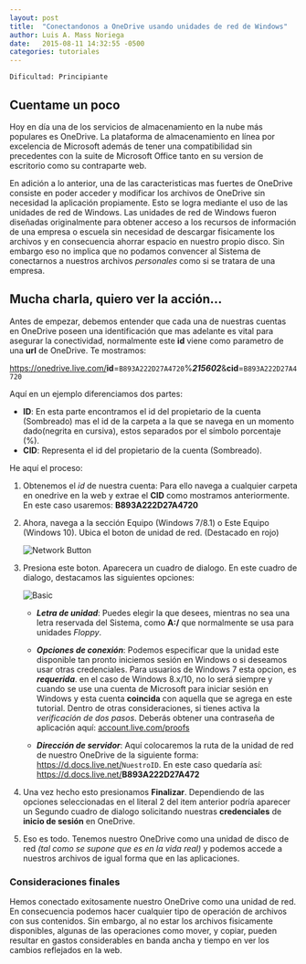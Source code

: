 ```yaml
---
layout: post
title:  "Conectandonos a OneDrive usando unidades de red de Windows"
author: Luis A. Mass Noriega
date:   2015-08-11 14:32:55 -0500
categories: tutoriales
---
```

`Dificultad: Principiante`

## Cuentame un poco

Hoy en día una de los servicios de almacenamiento en la nube más populares es OneDrive. La plataforma de almacenamiento en línea por excelencia de Microsoft además de tener una compatibilidad sin precedentes con la suite de Microsoft Office tanto en su version de escritorio como su contraparte web.

En adición a lo anterior, una de las caracteristicas mas fuertes de OneDrive consiste en poder acceder y modificar los archivos de OneDrive sin necesidad la aplicación propiamente. Esto se logra mediante el uso de las unidades de red de Windows. Las unidades de red de Windows fueron diseñadas originalmente para obtener acceso a los recursos de información de una empresa o escuela sin necesidad de descargar fisicamente los archivos y en consecuencia ahorrar espacio en nuestro propio disco. Sin embargo eso no implica que no podamos convencer al Sistema de conectarnos a nuestros archivos *personales* como si se tratara de una empresa.

## Mucha charla, quiero ver la acción…

Antes de empezar, debemos entender que cada una de nuestras cuentas en OneDrive poseen una identificación que mas adelante es vital para asegurar la conectividad, normalmente este **id** viene como parametro de una **url** de OneDrive. Te mostramos:

<https://onedrive.live.com/>**id**=``B893A222D27A4720``%***215602***&**cid**=`B893A222D27A4720`

Aquí en un ejemplo diferenciamos dos partes:

- **ID**: En esta parte encontramos el id del propietario de la cuenta (Sombreado) mas el id de la carpeta a la que se navega en un momento dado(negrita en cursiva), estos separados por el símbolo porcentaje (%).
- **CID**: Representa el id del propietario de la cuenta (Sombreado).

He aquí el proceso:

01. Obtenemos el _id_ de nuestra cuenta: Para ello navega a cualquier carpeta en onedrive en la web y extrae el **CID** como mostramos anteriormente. En este caso usaremos: **B893A222D27A4720**

02. Ahora, navega a la sección Equipo (Windows 7/8.1) o Este Equipo (Windows 10). Ubica el boton de unidad de red. (Destacado en rojo)

    ![Network Button](../../../../../docs/assets/OneDrive_UnidadRed/network-button.png)

03. Presiona este boton. Aparecera un cuadro de dialogo. En este cuadro de dialogo, destacamos las siguientes opciones:

    ![Basic](../../../../../docs/assets/OneDrive_UnidadRed/drive-options.png)

    - ***Letra de unidad***: Puedes elegir la que desees, mientras no sea una letra reservada del Sistema, como **A:/** que normalmente se usa para unidades _Floppy_.

    - ***Opciones de conexión***: Podemos especificar que la unidad este disponible tan pronto iniciemos sesión en Windows o si deseamos usar otras credenciales. Para usuarios de Windows 7 esta opcion, es ***requerida***. en el caso de Windows 8.x/10, no lo será siempre y cuando se use una cuenta de Microsoft para iniciar sesión en Windows y esta cuenta **coincida** con aquella que se agrega en este tutorial. Dentro de otras consideraciones, si tienes activa la _verificación de dos pasos_. Deberás obtener una contraseña de aplicación aquí: [account.live.com/proofs](https://account.live.com/proofs)
    - ***Dirección de servidor***: Aquí colocaremos la ruta de la unidad de red de nuestro OneDrive de la siguiente forma: <https://d.docs.live.net/>`NuestroID`. En este caso quedaría así: <https://d.docs.live.net/>**B893A222D27A472**

04. Una vez hecho esto presionamos **Finalizar**. Dependiendo de las opciones seleccionadas en el literal 2 del item anterior podría aparecer un Segundo cuadro de dialogo solicitando nuestras **credenciales** de **inicio de sesión** en OneDrive.

05. Eso es todo. Tenemos nuestro OneDrive como una unidad de disco de red *(tal como se supone que es en la vida real)* y podemos accede a nuestros archivos de igual forma que en las aplicaciones.

### Consideraciones finales

Hemos conectado exitosamente nuestro OneDrive como una unidad de red. En consecuencia podemos hacer cualquier tipo de operación de archivos con sus contenidos. Sin embargo, al no estar los archivos fisicamente disponibles, algunas de las operaciones como mover, y copiar, pueden resultar en gastos considerables en banda ancha y tiempo en ver los cambios reflejados en la web.
